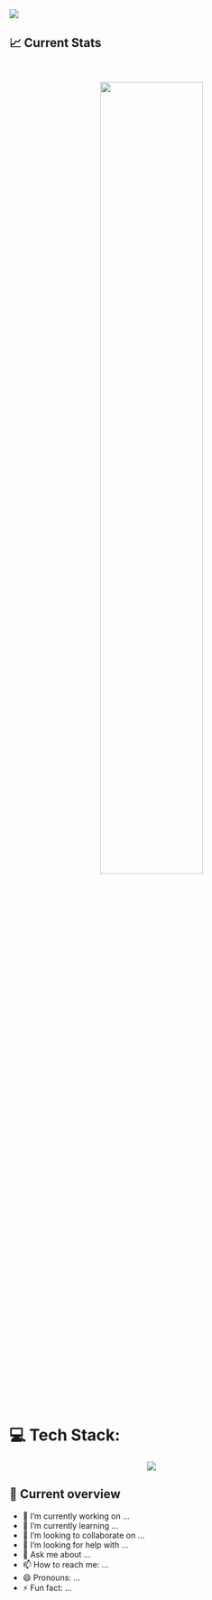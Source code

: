  <a href="https://abusayedshuvo.com">
    <img src="https://skillicons.dev/icons?i=react,nextjs,tailwind,bootstrap,css,nodejs,js,materialui" />
  </a>

## :chart_with_upwards_trend: Current Stats

<br />
<p align="center">
  <img width="60%" src="https://github-readme-streak-stats.herokuapp.com?user=Abusayedshuvo&theme=vue-dark" />
</p>

# 💻 Tech Stack:

<p align="center">
  <a href="https://abusayedshuvo.com">
    <img src="https://skillicons.dev/icons?i=react,nextjs,tailwind,bootstrap,css,nodejs,js,materialui" />
  </a>
</p>

## :eyes: Current overview

- 🔭 I’m currently working on ...
- 🌱 I’m currently learning ...
- 👯 I’m looking to collaborate on ...
- 🤔 I’m looking for help with ...
- 💬 Ask me about ...
- 📫 How to reach me: ...
- 😄 Pronouns: ...
- ⚡ Fun fact: ...
